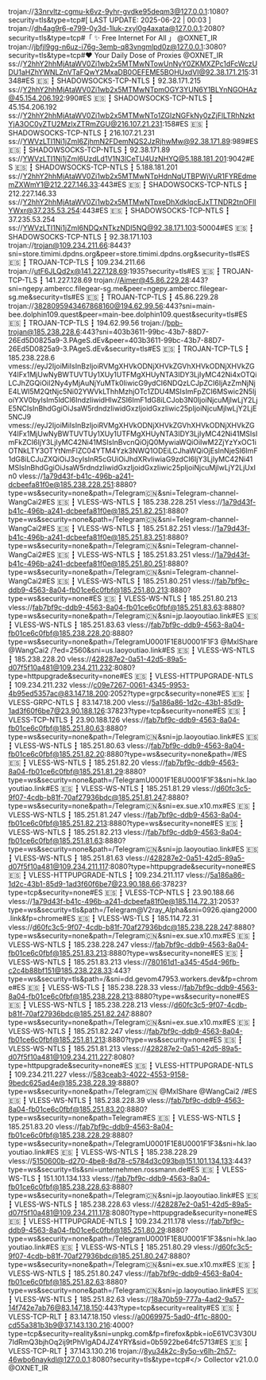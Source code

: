 trojan://33nrvltz-cgmu-k6vz-9yhr-gvdke95deqm3@127.0.0.1:1080?security=tls&type=tcp#[ LAST UPDATE: 2025-06-22 | 00:03 ]
trojan://dh4ag9r6-e799-0y3d-1luk-zxyl0g4axata@127.0.0.1:2080?security=tls&type=tcp#「 ✨ Free Internet For All 」 @OXNET_IR
trojan://jbfjl9gg-n6uz-i76g-3emb-q83vngmlpd0z@127.0.0.1:3080?security=tls&type=tcp#❤️ Your Daily Dose of Proxies @OXNET_IR
ss://Y2hhY2hhMjAtaWV0Zi1wb2x5MTMwNTowUnNyY0ZKMXZPc1dFcWczUDU1aHZhYWNLZnVTaFQwY2MxaDB0OEFEME5BOHUxdVI@92.38.171.215:31348#ES 🇪🇸 ┇ SHADOWSOCKS-TCP-NTLS ┇ 92.38.171.215
ss://Y2hhY2hhMjAtaWV0Zi1wb2x5MTMwNTpmOGY3YUN6Y1BLYnNGOHAz@45.154.206.192:990#ES 🇪🇸 ┇ SHADOWSOCKS-TCP-NTLS ┇ 45.154.206.192
ss://Y2hhY2hhMjAtaWV0Zi1wb2x5MTMwNTo1ZGIzNGFkNy0zZjFlLTRhNzktYjA3OC0yZTU2MzIxZTRmZGU@216.107.21.231:158#ES 🇪🇸 ┇ SHADOWSOCKS-TCP-NTLS ┇ 216.107.21.231
ss://YWVzLTI1Ni1jZmI6ZjhmN2FDemNQS2JzRjhwMw@92.38.171.89:989#ES 🇪🇸 ┇ SHADOWSOCKS-TCP-NTLS ┇ 92.38.171.89
ss://YWVzLTI1Ni1jZmI6UzdLd1V1N3lCeTU4UzNHYQ@5.188.181.201:9042#ES 🇪🇸 ┇ SHADOWSOCKS-TCP-NTLS ┇ 5.188.181.201
ss://Y2hhY2hhMjAtaWV0Zi1wb2x5MTMwNTpHdnNqUTBPWjVuR1FYREdmemZXWmY1@212.227.146.33:443#ES 🇪🇸 ┇ SHADOWSOCKS-TCP-NTLS ┇ 212.227.146.33
ss://Y2hhY2hhMjAtaWV0Zi1wb2x5MTMwNTpxeDhXdklqcEJxTTNDR2tnOFlIYWxr@37.235.53.254:443#ES 🇪🇸 ┇ SHADOWSOCKS-TCP-NTLS ┇ 37.235.53.254
ss://YWVzLTI1Ni1jZmI6NDQxNTkzNDI5NQ@92.38.171.103:50004#ES 🇪🇸 ┇ SHADOWSOCKS-TCP-NTLS ┇ 92.38.171.103
trojan://trojan@109.234.211.66:8443?sni=store.timimi.dpdns.org&peer=store.timimi.dpdns.org&security=tls#ES 🇪🇸 ┇ TROJAN-TCP-TLS ┇ 109.234.211.66
trojan://utF6JLQd2x@141.227.128.69:1935?security=tls#ES 🇪🇸 ┇ TROJAN-TCP-TLS ┇ 141.227.128.69
trojan://Aimer@45.86.229.28:443?sni=ngepy.ambercc.filegear-sg.me&peer=ngepy.ambercc.filegear-sg.me&security=tls#ES 🇪🇸 ┇ TROJAN-TCP-TLS ┇ 45.86.229.28
trojan://3828095943467868160@194.62.99.56:443?sni=main-bee.dolphin109.quest&peer=main-bee.dolphin109.quest&security=tls#ES 🇪🇸 ┇ TROJAN-TCP-TLS ┇ 194.62.99.56
trojan://bpb-trojan@185.238.228.6:443?sni=403b3611-99bc-43b7-88D7-26Ed5D0825a9-3.PAgeS.dEv&peer=403b3611-99bc-43b7-88D7-26Ed5D0825a9-3.PAgeS.dEv&security=tls#ES 🇪🇸 ┇ TROJAN-TCP-TLS ┇ 185.238.228.6
vmess://eyJ2IjoiMiIsInBzIjoiRVMgXHVkODNjXHVkZGVhXHVkODNjXHVkZGY4IFx1MjUwNyBWTUVTUy1XUy1UTFMgXHUyNTA3IDY3LjIyMC42Ni4xOTQiLCJhZGQiOiI2Ny4yMjAuNjYuMTk0IiwicG9ydCI6NDQzLCJpZCI6IjAzZmNjNjE4LWI5M2QtNjc5Ni02YWVkLThhMzhjOTc1ZDU4MSIsImFpZCI6MSwic2N5IjoiYXV0byIsIm5ldCI6IndzIiwidHlwZSI6ImF1dG8iLCJob3N0IjoiNjcuMjIwLjY2LjE5NCIsInBhdGgiOiJsaW5rdndzIiwidGxzIjoidGxzIiwic25pIjoiNjcuMjIwLjY2LjE5NCJ9
vmess://eyJ2IjoiMiIsInBzIjoiRVMgXHVkODNjXHVkZGVhXHVkODNjXHVkZGY4IFx1MjUwNyBWTUVTUy1XUy1UTFMgXHUyNTA3IDY3LjIyMC42Ni41MSIsImFkZCI6IjY3LjIyMC42Ni41MSIsInBvcnQiOjQ0MywiaWQiOiIwM2ZjYzYxOC1iOTNkLTY3OTYtNmFlZC04YTM4Yzk3NWQ1ODEiLCJhaWQiOjEsInNjeSI6ImF1dG8iLCJuZXQiOiJ3cyIsInR5cGUiOiJhdXRvIiwiaG9zdCI6IjY3LjIyMC42Ni41MSIsInBhdGgiOiJsaW5rdndzIiwidGxzIjoidGxzIiwic25pIjoiNjcuMjIwLjY2LjUxIn0
vless://1a79d43f-b41c-496b-a241-dcbeefa81f0e@185.238.228.251:8880?type=ws&security=none&path=/Telegram🇨🇳&sni=Telegram-channel-WangCai2#ES 🇪🇸 ┇ VLESS-WS-NTLS ┇ 185.238.228.251
vless://1a79d43f-b41c-496b-a241-dcbeefa81f0e@185.251.82.251:8880?type=ws&security=none&path=/Telegram🇨🇳&sni=Telegram-channel-WangCai2#ES 🇪🇸 ┇ VLESS-WS-NTLS ┇ 185.251.82.251
vless://1a79d43f-b41c-496b-a241-dcbeefa81f0e@185.251.83.251:8880?type=ws&security=none&path=/Telegram🇨🇳&sni=Telegram-channel-WangCai2#ES 🇪🇸 ┇ VLESS-WS-NTLS ┇ 185.251.83.251
vless://1a79d43f-b41c-496b-a241-dcbeefa81f0e@185.251.80.251:8880?type=ws&security=none&path=/Telegram🇨🇳&sni=Telegram-channel-WangCai2#ES 🇪🇸 ┇ VLESS-WS-NTLS ┇ 185.251.80.251
vless://fab7bf9c-ddb9-4563-8a04-fb01ce6c0fbf@185.251.80.213:8880?type=ws&security=none#ES 🇪🇸 ┇ VLESS-WS-NTLS ┇ 185.251.80.213
vless://fab7bf9c-ddb9-4563-8a04-fb01ce6c0fbf@185.251.83.63:8880?type=ws&security=none&path=/Telegram🇨🇳&sni=jp.laoyoutiao.link#ES 🇪🇸 ┇ VLESS-WS-NTLS ┇ 185.251.83.63
vless://fab7bf9c-ddb9-4563-8a04-fb01ce6c0fbf@185.238.228.20:8880?type=ws&security=none&path=/TelegramU0001F1E8U0001F1F3 @MxlShare @WangCai2 /?ed=2560&sni=us.laoyoutiao.link#ES 🇪🇸 ┇ VLESS-WS-NTLS ┇ 185.238.228.20
vless://428287e2-0a51-42d5-89a5-d07f5f10a481@109.234.211.232:8080?type=httpupgrade&security=none#ES 🇪🇸 ┇ VLESS-HTTPUPGRADE-NTLS ┇ 109.234.211.232
vless://c09e7267-0061-4345-9953-4b95ed5357ac@83.147.18.200:2052?type=grpc&security=none#ES 🇪🇸 ┇ VLESS-GRPC-NTLS ┇ 83.147.18.200
vless://5a186a86-1d2c-43b1-85d9-1ad3f60f6be7@23.90.188.126:37823?type=tcp&security=none#ES 🇪🇸 ┇ VLESS-TCP-NTLS ┇ 23.90.188.126
vless://fab7bf9c-ddb9-4563-8a04-fb01ce6c0fbf@185.251.80.63:8880?type=ws&security=none&path=/Telegram🇨🇳&sni=jp.laoyoutiao.link#ES 🇪🇸 ┇ VLESS-WS-NTLS ┇ 185.251.80.63
vless://fab7bf9c-ddb9-4563-8a04-fb01ce6c0fbf@185.251.82.20:8880?type=ws&security=none&path=/#ES 🇪🇸 ┇ VLESS-WS-NTLS ┇ 185.251.82.20
vless://fab7bf9c-ddb9-4563-8a04-fb01ce6c0fbf@185.251.81.29:8880?type=ws&security=none&path=/TelegramU0001F1E8U0001F1F3&sni=hk.laoyoutiao.link#ES 🇪🇸 ┇ VLESS-WS-NTLS ┇ 185.251.81.29
vless://d60fc3c5-9f07-4cdb-b81f-70af27936bdc@185.251.81.247:8880?type=ws&security=none&path=/Telegram🇨🇳&sni=ex.sue.x10.mx#ES 🇪🇸 ┇ VLESS-WS-NTLS ┇ 185.251.81.247
vless://fab7bf9c-ddb9-4563-8a04-fb01ce6c0fbf@185.251.82.213:8880?type=ws&security=none#ES 🇪🇸 ┇ VLESS-WS-NTLS ┇ 185.251.82.213
vless://fab7bf9c-ddb9-4563-8a04-fb01ce6c0fbf@185.251.81.63:8880?type=ws&security=none&path=/Telegram🇨🇳&sni=jp.laoyoutiao.link#ES 🇪🇸 ┇ VLESS-WS-NTLS ┇ 185.251.81.63
vless://428287e2-0a51-42d5-89a5-d07f5f10a481@109.234.211.117:8080?type=httpupgrade&security=none#ES 🇪🇸 ┇ VLESS-HTTPUPGRADE-NTLS ┇ 109.234.211.117
vless://5a186a86-1d2c-43b1-85d9-1ad3f60f6be7@23.90.188.66:37823?type=tcp&security=none#ES 🇪🇸 ┇ VLESS-TCP-NTLS ┇ 23.90.188.66
vless://1a79d43f-b41c-496b-a241-dcbeefa81f0e@185.114.72.31:2053?type=ws&security=tls&path=/Telegram@V2ray_Alpha&sni=0926.qiang2000.link&fp=chrome#ES 🇪🇸 ┇ VLESS-WS-TLS ┇ 185.114.72.31
vless://d60fc3c5-9f07-4cdb-b81f-70af27936bdc@185.238.228.247:8880?type=ws&security=none&path=/Telegram🇨🇳&sni=ex.sue.x10.mx#ES 🇪🇸 ┇ VLESS-WS-NTLS ┇ 185.238.228.247
vless://fab7bf9c-ddb9-4563-8a04-fb01ce6c0fbf@185.251.83.213:8880?type=ws&security=none#ES 🇪🇸 ┇ VLESS-WS-NTLS ┇ 185.251.83.213
vless://780161d1-a345-45d4-96fb-c2c4b88bf151@185.238.228.33:443?type=ws&security=tls&path=/&sni=dd.gevom47953.workers.dev&fp=chrome#ES 🇪🇸 ┇ VLESS-WS-TLS ┇ 185.238.228.33
vless://fab7bf9c-ddb9-4563-8a04-fb01ce6c0fbf@185.238.228.213:8880?type=ws&security=none#ES 🇪🇸 ┇ VLESS-WS-NTLS ┇ 185.238.228.213
vless://d60fc3c5-9f07-4cdb-b81f-70af27936bdc@185.251.82.247:8880?type=ws&security=none&path=/Telegram🇨🇳&sni=ex.sue.x10.mx#ES 🇪🇸 ┇ VLESS-WS-NTLS ┇ 185.251.82.247
vless://fab7bf9c-ddb9-4563-8a04-fb01ce6c0fbf@185.251.81.213:8880?type=ws&security=none#ES 🇪🇸 ┇ VLESS-WS-NTLS ┇ 185.251.81.213
vless://428287e2-0a51-42d5-89a5-d07f5f10a481@109.234.211.227:8080?type=httpupgrade&security=none#ES 🇪🇸 ┇ VLESS-HTTPUPGRADE-NTLS ┇ 109.234.211.227
vless://583ceab3-4022-4553-9158-9bedc625ad4e@185.238.228.39:8880?type=ws&security=none&path=/Telegram🇨🇳 @MxlShare @WangCai2 /#ES 🇪🇸 ┇ VLESS-WS-NTLS ┇ 185.238.228.39
vless://fab7bf9c-ddb9-4563-8a04-fb01ce6c0fbf@185.251.83.20:8880?type=ws&security=none&path=Telegram#ES 🇪🇸 ┇ VLESS-WS-NTLS ┇ 185.251.83.20
vless://fab7bf9c-ddb9-4563-8a04-fb01ce6c0fbf@185.238.228.29:8880?type=ws&security=none&path=/TelegramU0001F1E8U0001F1F3&sni=hk.laoyoutiao.link#ES 🇪🇸 ┇ VLESS-WS-NTLS ┇ 185.238.228.29
vless://5150600b-d270-4be8-8d78-c5784d3c093b@151.101.134.133:443?type=ws&security=tls&sni=unternehmen.rossmann.de#ES 🇪🇸 ┇ VLESS-WS-TLS ┇ 151.101.134.133
vless://fab7bf9c-ddb9-4563-8a04-fb01ce6c0fbf@185.238.228.63:8880?type=ws&security=none&path=/Telegram🇨🇳&sni=jp.laoyoutiao.link#ES 🇪🇸 ┇ VLESS-WS-NTLS ┇ 185.238.228.63
vless://428287e2-0a51-42d5-89a5-d07f5f10a481@109.234.211.178:8080?type=httpupgrade&security=none#ES 🇪🇸 ┇ VLESS-HTTPUPGRADE-NTLS ┇ 109.234.211.178
vless://fab7bf9c-ddb9-4563-8a04-fb01ce6c0fbf@185.251.80.29:8880?type=ws&security=none&path=/TelegramU0001F1E8U0001F1F3&sni=hk.laoyoutiao.link#ES 🇪🇸 ┇ VLESS-WS-NTLS ┇ 185.251.80.29
vless://d60fc3c5-9f07-4cdb-b81f-70af27936bdc@185.251.80.247:8880?type=ws&security=none&path=/Telegram🇨🇳&sni=ex.sue.x10.mx#ES 🇪🇸 ┇ VLESS-WS-NTLS ┇ 185.251.80.247
vless://fab7bf9c-ddb9-4563-8a04-fb01ce6c0fbf@185.251.82.63:8880?type=ws&security=none&path=/Telegram🇨🇳&sni=jp.laoyoutiao.link#ES 🇪🇸 ┇ VLESS-WS-NTLS ┇ 185.251.82.63
vless://18a70b59-777a-4ad2-9a57-14f742e7ab76@83.147.18.150:443?type=tcp&security=reality#ES 🇪🇸 ┇ VLESS-TCP-RLT ┇ 83.147.18.150
vless://a0069975-5ad0-4f1c-8800-cd55a381b3b9@37.143.130.216:4000?type=tcp&security=reality&sni=unpkg.com&fp=firefox&pbk=ioE61VC3V30U7IdRmQ3bjhOq2ij9tPhVIgAD4JZ4YRY&sid=0b5922be64fc5713#ES 🇪🇸 ┇ VLESS-TCP-RLT ┇ 37.143.130.216
trojan://8yu34k2c-8y5o-v6lh-2h57-46wbo6naykdl@127.0.0.1:8080?security=tls&type=tcp#</> Collector v21.0.0 @OXNET_IR
